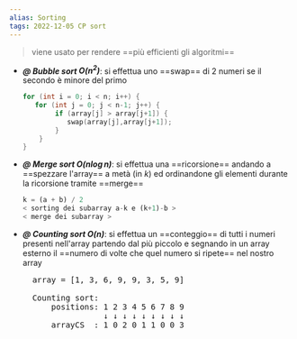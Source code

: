 ```yaml
---
alias: Sorting
tags: 2022-12-05 CP sort
---
```


> viene usato per rendere ==più efficienti gli algoritmi==

- ***@ Bubble sort $O(n^2)$***: si effettua uno ==swap== di 2 numeri se il secondo è minore del primo
	```cpp
	for (int i = 0; i < n; i++) {
       for (int j = 0; j < n-1; j++) {
			if (array[j] > array[j+1]) {
               swap(array[j],array[j+1]);
			}
		}
	}
	```

- ***@ Merge sort $O(n\log n)$***: si effettua una ==ricorsione== andando a ==spezzare l'array== a metà (in $k$) ed ordinandone gli elementi durante la ricorsione tramite ==merge==
	```python
	k = (a + b) / 2 
	< sorting dei subarray a-k e (k+1)-b >
	< merge dei subarray >
	```

- ***@ Counting sort $O(n)$***: si effettua un ==conteggio== di tutti i numeri presenti nell'array partendo dal più piccolo e segnando in un array esterno il ==numero di volte che quel numero si ripete== nel nostro array
	<pre>
	array = [1, 3, 6, 9, 9, 3, 5, 9]

	Counting sort:
		positions: 1 2 3 4 5 6 7 8 9
				   ↓ ↓ ↓ ↓ ↓ ↓ ↓ ↓ ↓
		arrayCS  : 1 0 2 0 1 1 0 0 3